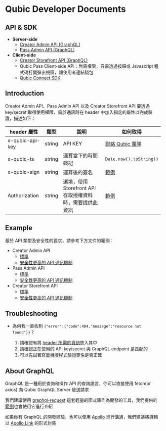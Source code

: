 # Qubic Developer Documents

## API & SDK

- **Server-side**
  - [Creator Admin API (GraphQL)](./creator-admin/README.md)
  - [Pass Admin API (GraphQL)](./pass-admin/README.md)
- **Client-side**
  - [Creator Storefront API (GraphQL)](./creator-storefront/README.md)
  - Qubic Pass Client-side API：無需權限，只需透過按鈕或 Javascript 程式碼打開彈出視窗，讓使用者連結錢包
  - [Qubic Connect SDK](https://github.com/getamis/qubic-connect#readme)

## Introduction

Creator Admin API、Pass Admin API 以及 Creator Storefront API 要透過 key/secret 取得使用權限，需於通訊時在 header 中加入指定的屬性以完成驗證，描述如下：

| header 屬性     | 類型   | 說明                                                     | 如何取得                                             |
| --------------- | ------ | -------------------------------------------------------- | ---------------------------------------------------- |
| x-qubic-api-key | string | API KEY                                                  | [聯絡 Qubic 團隊](https://www.qubic.market/#contact) |
| x-qubic-ts      | string | 運算當下的時間戳記                                       | `Date.now().toString()`                              |
| x-qubic-sign    | string | 運算後的簽名                                             | [範例](#example)                                     |
| Authorization   | string | 選填，使用 Storefront API 存取授權資料時，需要提供此資訊 | [範例](./creator-storefront/README.md#access-token)  |

## Example

基於 API 類型及安全性的要求，請參考下方文件的範例：

- Creator Admin API
  - [標準](./creator-admin/README.md#usage)
  - [安全性更高的 API 通訊機制](./creator-admin/README.md#secure-usage)
- Pass Admin API
  - [標準](./pass-admin/README.md#usage)
  - [安全性更高的 API 通訊機制](./pass-admin/README.md#secure-usage)
- Creator Storefront API
  - [標準](./creator-storefront/README.md#usage)
  - [安全性更高的 API 通訊機制](./creator-storefront/README.md#secure-usage)

## Troubleshooting

- 為何我一直收到 `{"error":{"code":404,"message":"resource not found"}}`？

  1.  請確認有將 [header 所需的資訊](#introduction)放入其中
  2.  請確認正在使用的 API key/secret 與 GraphQL endpoint 是匹配的
  3.  可以先試著寫[單機版程式驗證簽名](./sign/README.md)是否正確

## About GraphQL

GraphQL 是一種用於查詢和操作 API 的查詢語言，你可以直接使用 fetch(or axios) 向 Qubic GraphQL Server 發送請求

我們建議使用 [graphql-request](https://github.com/prisma-labs/graphql-request) 這套輕量的函式庫作為開發的工具，我們提供的[範例](#example)也會使用它進行介紹

如果你有 GraphQL 的開發經驗，也可以使用 [Apollo](https://www.apollographql.com/) 進行溝通，我們建議將邏輯以 [Apollo Link](https://www.apollographql.com/docs/react/api/link/introduction/) 的形式封裝
